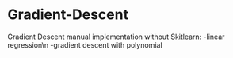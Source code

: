 # Gradient-Descent
Gradient Descent manual implementation without Skitlearn:
-linear regression\n
-gradient descent with polynomial

